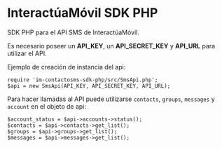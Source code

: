 InteractúaMóvil SDK PHP
=======================

SDK PHP para el API SMS de InteractúaMóvil.

Es necesario poseer un **API_KEY**, un **API_SECRET_KEY** y **API_URL**
para utilizar el API.

Ejemplo de creación de instancia del api:

    require 'im-contactosms-sdk-php/src/SmsApi.php';
    $api = new SmsApi(API_KEY, API_SECRET_KEY, API_URL);

Para hacer llamadas al API puede utilizarse `contacts`, `groups`, `messages` y
`account` en el objeto de api:

    $account_status = $api->accounts->status();
    $contacts = $api->contacts->get_list();
    $groups = $api->groups->get_list();
    $messages = $api->messages->get_list();

